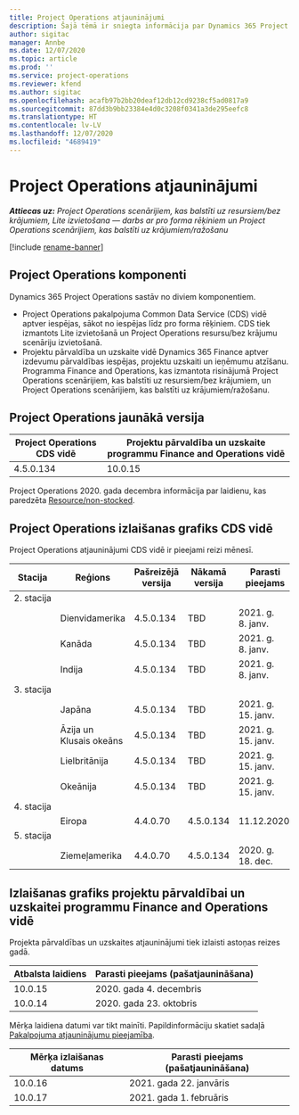 ```yaml
---
title: Project Operations atjauninājumi
description: Šajā tēmā ir sniegta informācija par Dynamics 365 Project Operations izlaistajām versijām.
author: sigitac
manager: Annbe
ms.date: 12/07/2020
ms.topic: article
ms.prod: ''
ms.service: project-operations
ms.reviewer: kfend
ms.author: sigitac
ms.openlocfilehash: acafb97b2bb20deaf12db12cd9238cf5ad0817a9
ms.sourcegitcommit: 87dd3b9bb23384e4d0c3208f0341a3de295eefc8
ms.translationtype: HT
ms.contentlocale: lv-LV
ms.lasthandoff: 12/07/2020
ms.locfileid: "4689419"
---
```

# <a name="project-operations-updates"></a>Project Operations atjauninājumi

_**Attiecas uz:** Project Operations scenārijiem, kas balstīti uz resursiem/bez krājumiem, Lite izvietošana — darbs ar pro forma rēķiniem un Project Operations scenārijiem, kas balstīti uz krājumiem/ražošanu_

[!include [rename-banner](~/includes/cc-data-platform-banner.md)]

## <a name="project-operations-components"></a>Project Operations komponenti

Dynamics 365 Project Operations sastāv no diviem komponentiem.

- Project Operations pakalpojuma Common Data Service (CDS) vidē aptver iespējas, sākot no iespējas līdz pro forma rēķiniem. CDS tiek izmantots Lite izvietošanā un Project Operations resursu/bez krājumu scenāriju izvietošanā.
- Projektu pārvaldība un uzskaite vidē Dynamics 365 Finance aptver izdevumu pārvaldības iespējas, projektu uzskaiti un ieņēmumu atzīšanu. Programma Finance and Operations, kas izmantota risinājumā Project Operations scenārijiem, kas balstīti uz resursiem/bez krājumiem, un Project Operations scenārijiem, kas balstīti uz krājumiem/ražošanu.

## <a name="project-operations-latest-version"></a>Project Operations jaunākā versija

| Project Operations CDS vidē | Projektu pārvaldība un uzskaite programmu Finance and Operations vidē |
| --- | --- |
| 4.5.0.134 | 10.0.15 |

Project Operations 2020. gada decembra informācija par laidienu, kas paredzēta [Resource/non-stocked](whats-new-dec-2020-resource-based.md).

## <a name="release-schedule-for-project-operations-on-cds-environment"></a>Project Operations izlaišanas grafiks CDS vidē

Project Operations atjauninājumi CDS vidē ir pieejami reizi mēnesī. 

| Stacija   | Reģions        | Pašreizējā versija | Nākamā versija | Parasti pieejams |
|-----------|---------------|-----------------|--------------|---------------------|
| 2. stacija |   &nbsp;      |    &nbsp;       | &nbsp;       |      &nbsp;         |
|   &nbsp;  | Dienvidamerika |  4.5.0.134       | TBD     | 2021. g. 8. janv.           |
|    &nbsp; | Kanāda        |  4.5.0.134       | TBD     | 2021. g. 8. janv.          |
|   &nbsp;  | Indija         |  4.5.0.134       | TBD     | 2021. g. 8. janv.           |
| 3. stacija  |      &nbsp;   |     &nbsp;      |     &nbsp;   |      &nbsp;         |
|   &nbsp;  | Japāna         |  4.5.0.134       | TBD     | 2021. g. 15. janv.           |
|   &nbsp;  | Āzija un Klusais okeāns  |  4.5.0.134       | TBD     | 2021. g. 15. janv.           |
|   &nbsp;  | Lielbritānija |  4.5.0.134       | TBD     | 2021. g. 15. janv.           |
|   &nbsp;  | Okeānija       |  4.5.0.134       | TBD     | 2021. g. 15. janv.           |
| 4. stacija |     &nbsp;    |     &nbsp;      |     &nbsp;   |      &nbsp;         |
|   &nbsp;  | Eiropa        |  4.4.0.70       | 4.5.0.134     | 11.12.2020.           |
| 5. stacija |     &nbsp;    |     &nbsp;      |     &nbsp;   |      &nbsp;         |
|   &nbsp;  | Ziemeļamerika |  4.4.0.70       | 4.5.0.134     | 2020. g. 18. dec.           |

## <a name="release-schedule-for-project-management-and-accounting-in-the-finance-and-operations-apps-environment"></a>Izlaišanas grafiks projektu pārvaldībai un uzskaitei programmu Finance and Operations vidē

Projekta pārvaldības un uzskaites atjauninājumi tiek izlaisti astoņas reizes gadā.

| Atbalsta laidiens | Parasti pieejams (pašatjaunināšana) |
| --- | --- |
| 10.0.15 | 2020. gada 4. decembris |
| 10.0.14 | 2020. gada 23. oktobris |

Mērķa laidiena datumi var tikt mainīti. Papildinformāciju skatiet sadaļā [Pakalpojuma atjauninājumu pieejamība](https://docs.microsoft.com/dynamics365/fin-ops-core/fin-ops/get-started/public-preview-releases?toc=/dynamics365/finance/toc.json).

| Mērķa izlaišanas datums | Parasti pieejams (pašatjaunināšana) |
| --- | --- |
| 10.0.16 | 2021. gada 22. janvāris |
| 10.0.17 | 2021. gada 1. februāris |

